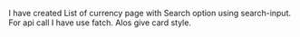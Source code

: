 I have created  List of currency page with Search option using search-input. For api call I have use fatch. Alos give card style.